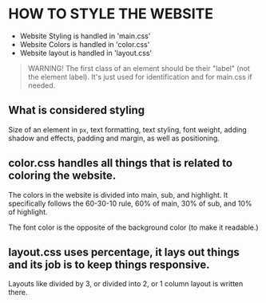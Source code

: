 # HOW TO STYLE THE WEBSITE

- Website Styling is handled in 'main.css'
- Website Colors is handled in 'color.css'
- Website layout is handled in 'layout.css'

> WARNING!
    The first class of an element should be their "label" (not the element label). It's just used for identification and for main.css if needed.

## What is considered styling
Size of an element in `px`, text formatting, text styling, font weight, adding shadow and effects, padding and margin, as well as positioning.

## color.css handles all things that is related to coloring the website.
The colors in the website is divided into main, sub, and highlight. It specifically follows the 60-30-10 rule, 60% of main, 30% of sub, and 10% of highlight.

The font color is the opposite of the background color (to make it readable.)

## layout.css uses percentage, it lays out things and its job is to keep things responsive.
Layouts like divided by 3, or divided into 2, or 1 column layout is written there.